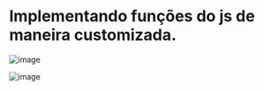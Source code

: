 # Implementando funções do js de maneira customizada.

![image](https://user-images.githubusercontent.com/20893840/179611119-ac3550a7-682e-4ebb-9a8e-df3c9b757f47.png)


![image](https://user-images.githubusercontent.com/20893840/179611303-92006073-d651-48af-b85f-dc54d12fccca.png)

